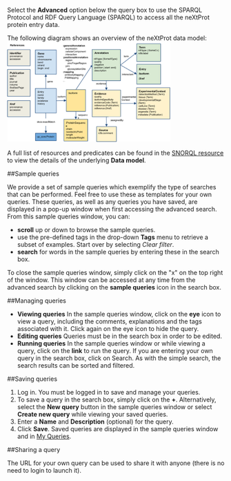 
Select the **Advanced** option below the query box to use the SPARQL Protocol and RDF Query Language (SPARQL) to access all the neXtProt protein entry data.

The following diagram shows an overview of the neXtProt data model:
<img width="75%" src="https://raw.githubusercontent.com/calipho-sib/nextprot-docs/master/pages/assets/rdf-model.png"/>

A full list of resources and predicates can be found in the [SNORQL resource](http://snorql.nextprot.org/help/doc/introduction) to view the details of the underlying **Data model**.

##Sample queries

We provide a set of sample queries which exemplify the type of searches that can be performed. Feel free to use these as templates for your own queries. These queries, as well as any queries you have saved, are displayed in a pop-up window when first accessing the advanced search. From this sample queries window, you can:

* **scroll** up or down to browse the sample queries.
* use the pre-defined tags in the drop-down **Tags** menu to retrieve a subset of examples. Start over by selecting *Clear filter*.
* **search** for words in the sample queries by entering these in the search box.

To close the sample queries window, simply click on the "x" on the top right of the window. This window can be accessed at any time from the advanced search by clicking on the **sample queries** icon in the search box.

##Managing queries

* **Viewing queries** In the sample queries window, click on the **eye** icon to view a query, including the comments, explanations and the tags associated with it. Click again on the eye icon to hide the query.
* **Editing queries** Queries must be in the search box in order to be edited.
* **Running queries** In the sample queries window or while viewing a query, click on the **link** to run the query. If you are entering your own query in the search box, click on Search. As with the simple search, the search results can be sorted and filtered.

##Saving queries

1. Log in. You must be logged in to save and manage your queries.
2. To save a query in the search box, simply click on the **+**. Alternatively, select the **New query** button in the sample queries window or select **Create new query** while viewing your saved queries.
3. Enter a **Name** and **Description** (optional) for the query.
4. Click **Save**. Saved queries are displayed in the sample queries window and in [My Queries](user/queries).

##Sharing a query

The URL for your own query can be used to share it with anyone (there is no need to login to launch it).
